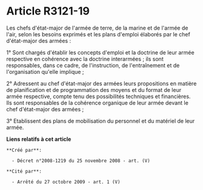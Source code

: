 # Article R3121-19

Les chefs d'état-major de l'armée de terre, de la marine et de l'armée de l'air, selon les besoins exprimés et les plans
d'emploi élaborés par le chef d'état-major des armées :

1° Sont chargés d'établir les concepts d'emploi et la doctrine de leur armée respective en cohérence avec la doctrine
interarmées ; ils sont responsables, dans ce cadre, de l'instruction, de l'entraînement et de l'organisation qu'elle
implique ;

2° Adressent au chef d'état-major des armées leurs propositions en matière de planification et de programmation des moyens et
du format de leur armée respective, compte tenu des possibilités techniques et financières. Ils sont responsables de la
cohérence organique de leur armée devant le chef d'état-major des armées ;

3° Etablissent des plans de mobilisation du personnel et du matériel de leur armée.

**Liens relatifs à cet article**

	**Créé par**:

	  - Décret n°2008-1219 du 25 novembre 2008 - art. (V)

	**Cité par**:

	  - Arrêté du 27 octobre 2009 - art. 1 (V)
